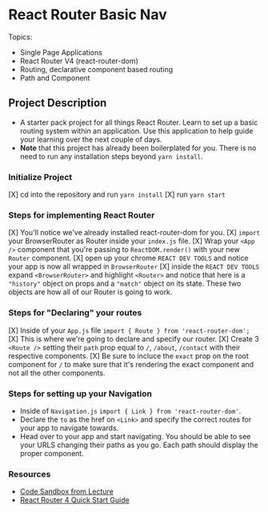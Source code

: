 # React Router Basic Nav

Topics:

* Single Page Applications
* React Router V4 (react-router-dom)
* Routing, declarative component based routing
* Path and Component

## Project Description

* A starter pack project for all things React Router. Learn to set up a basic routing system within an application. Use this application to help guide your learning over the next couple of days.
* **Note** that this project has already been boilerplated for you. There is no need to run any installation steps beyond `yarn install`.

### Initialize Project

[X] cd into the repository and run `yarn install`
[X] run `yarn start`

### Steps for implementing React Router

[X] You'll notice we've already installed react-router-dom for you.
[X] `import` your BrowserRouter as Router inside your `index.js` file.
[X] Wrap your `<App />` component that you're passing to `ReactDOM.render()` with your new `Router` component.
[X] open up your chrome `REACT DEV TOOLS` and notice your app is now all wrapped in `BrowserRouter`
[X] inside the `REACT DEV TOOLS` expand `<BrowserRouter>` and highlight `<Router>` and notice that here is a `"history"` object on props and a `"match"` object on its state. These two objects are how all of our Router is going to work. 

### Steps for "Declaring" your routes

[X] Inside of your `App.js` file `import { Route } from 'react-router-dom';`
[X] This is where we're going to declare and specify our router.
[X] Create 3 `<Route />` setting their `path` prop equal to `/`, `/about`, `/contact` with their respective components.
[X] Be sure to incluce the `exact` prop on the root component for `/` to make sure that it's rendering the exact component and not all the other components.

### Steps for setting up your Navigation

* Inside of `Navigation.js` `import { Link } from 'react-router-dom'`.
* Declare the `to` as the href on `<Link>` and specify the correct routes for your app to navigate towards.
* Head over to your app and start navigating. You should be able to see your URLS changing their paths as you go. Each path should display the proper component. 

### Resources

* [Code Sandbox from Lecture](https://codesandbox.io/s/n58oqgwmP)
* [React Router 4 Quick Start Guide](https://reacttraining.com/react-router/web/guides/quick-start)
